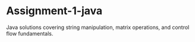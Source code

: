 # Assignment-1-java
Java solutions covering string manipulation, matrix operations, and control flow fundamentals.
